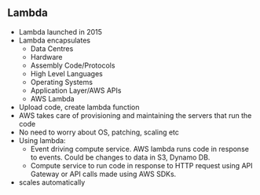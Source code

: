 Lambda
----------

* Lambda launched in 2015
* Lambda encapsulates
  * Data Centres
  * Hardware
  * Assembly Code/Protocols 
  * High Level Languages
  * Operating Systems
  * Application Layer/AWS APIs
  * AWS Lambda
* Upload code, create lambda function
* AWS takes care of provisioning and maintaining the servers that run the code
* No need to worry about OS, patching, scaling etc
* Using lambda:
  * Event driving compute service. AWS lambda runs code in response to events. Could be changes to data in S3, Dynamo DB.
  * Compute service to run code in response to HTTP request using API Gateway or API calls made using AWS SDKs.
* scales automatically

